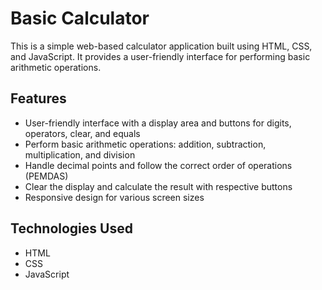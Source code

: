 # Basic Calculator

This is a simple web-based calculator application built using HTML, CSS, and JavaScript. It provides a user-friendly interface for performing basic arithmetic operations.

## Features

- User-friendly interface with a display area and buttons for digits, operators, clear, and equals
- Perform basic arithmetic operations: addition, subtraction, multiplication, and division
- Handle decimal points and follow the correct order of operations (PEMDAS)
- Clear the display and calculate the result with respective buttons
- Responsive design for various screen sizes

## Technologies Used

- HTML
- CSS
- JavaScript
